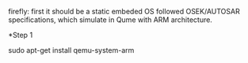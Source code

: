 firefly: first it should be a static embeded OS followed OSEK/AUTOSAR specifications, which simulate in Qume with ARM architecture.

*Step 1

sudo apt-get install qemu-system-arm


